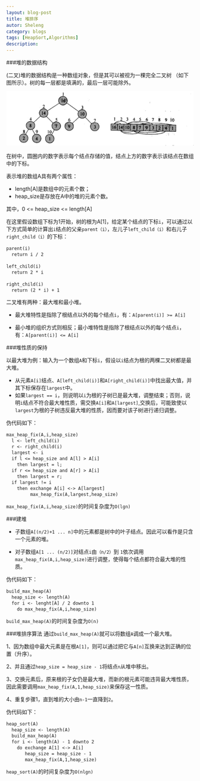 ```yaml
---
layout: blog-post
title: 堆排序
autor: Sheleng
category: blogs
tags: [HeapSort,Algorithms]
description: 
---
```


###堆的数据结构

(二叉)堆的数据结构是一种数组对象，但是其可以被视为一棵完全二叉树
（如下图所示）。树的每一层都是填满的，最后一层可能除外。

![](/public/images/posts/blogs/2015-01-14-algorithms-heapsort/heap-array-binary-tree.jpg)

在树中，圆圈内的数字表示每个结点存储的值，结点上方的数字表示该结点在数组中的下标。

表示堆的数组A具有两个属性：

- length[A]是数组中的元素个数；
- heap_size是存放在A中的堆的元素个数。

其中，0 <= heap_size <= length[A]

在这里假设数组下标为1开始，树的根为A[1]，给定某个结点的下标`i`，可以通过以下方式简单的计算出`i`结点的父亲`parent（i）`，左儿子`left_child（i）`和右儿子`right_child（i）`的下标：

	parent(i)
	  return i / 2

	left_child(i)
	  return 2 * i

	right_child(i)
	  return (2 * i) + 1

二叉堆有两种：最大堆和最小堆。

- 最大堆特性是指除了根结点以外的每个结点`i`，有：`A[parent(i)] >= A[i]`

- 最小堆的组织方式则相反；最小堆特性是指除了根结点以外的每个结点`i`，有：`A[parent(i)] <= A[i]`

###堆性质的保持

以最大堆为例：输入为一个数组`A`和下标`i`，假设以`i`结点为根的两棵二叉树都是最大堆。

- 从元素`A[i]`结点、`A[left_child(i)]`和`A[right_child(i)]`中找出最大值，并其下标保存在`largest`中。
- 如果`largest == i`，则说明以`i`为根的子树已是最大堆，调整结束；否则，说明`i`结点不符合最大堆性质，需交换`A[i]`和`A[largest]`,交换后，可能致使以`largest`为根的子树违反最大堆的性质，因而要对该子树进行递归调整。

伪代码如下：

	max_heap_fix(A,i,heap_size)
	  l <- left_child(i)
	  r <- right_child(i)
	  largest <- i
	  if l <= heap_size and A[l] > A[i]
	    then largest = l;
	  if r <= heap_size and A[r] > A[i]
	    then largest = r;
	  if largest != i
	    then exchange A[i] <-> A[largest]
	         max_heap_fix(A,largest,heap_size)

`max_heap_fix(A,i,heap_size)`的时间复杂度为`O(lgn)`

###建堆
- 子数组`A[(n/2)+1 ... n]`中的元素都是树中的叶子结点。因此可以看作是只含一个元素的堆。

- 对子数组`A[1 ... (n/2)]`对结点`i`由`（n/2）`到 `1`依次调用`max_heap_fix(A,i,heap_size)`进行调整，使得每个结点都符合最大堆的性质。

伪代码如下：

	build_max_heap(A)
	  heap_size <- length(A)
	  for i <- lenght[A] / 2 downto 1
	    do max_heap_fix(A,i,heap_size)

`build_max_heap(A)`的时间复杂度为`O(n)`

###堆排序算法
通过`build_max_heap(A)`就可以将数组`A`调成一个最大堆。

1、因为数组中最大元素是在根`A[1]`，则可以通过把它与`A[n]`互换来达到正确的位置（升序）。

2、并且通过`heap_size = heap_size - 1`将结点`n`从堆中移出。

3、交换元素后，原来根的子女仍是最大堆，而新的根元素可能违背最大堆性质，因此需要调用`max_heap_fix(A,1,heap_size)`来保存这一性质。

4、重复步骤1，直到堆的大小由`n-1`一直降到`2`。

伪代码如下：

	heap_sort(A)
	  heap_size <- length(A)
	  build_max_heap(A)
	  for i <- length(A) - 1 downto 2
	    do exchange A[1] <-> A[i]
	       heap_size = heap_size - 1
	       max_heap_fix(A,1,heap_size)

`heap_sort(A)`的时间复杂度为`O(nlgn)`